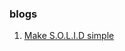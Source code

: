 ### blogs
1. [Make S.O.L.I.D simple](https://medium.com/@senthilathiban0/make-s-o-l-i-d-principles-simple-e6d32a04ce2f)